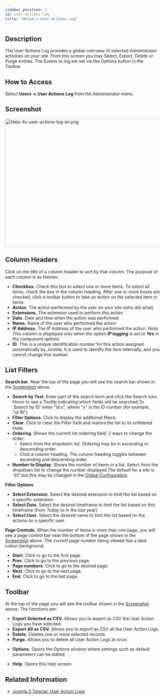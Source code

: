```yaml
---
sidebar_position: 1
id: user-actions-log
title: "Help4.x:User Actions Log"
---
```

## Description

The User Actions Log provides a global overview of selected
Administrator activities on your site. From this screen you may Select,
Export, Delete or Purge entries. The Events to log are set via the
Options button in the Toolbar.

## How to Access

Select **Users **→** User Actions Log** from the Administrator menu.

## Screenshot

<img
src="https://docs.joomla.org/images/e/eb/Help-4x-user-actions-log-en.png"
decoding="async" data-file-width="800" data-file-height="416"
width="800" height="416" alt="Help-4x-user-actions-log-en.png" />

## Column Headers

Click on the title of a column header to sort by that column. The
purpose of each column is as follows:

- **Checkbox.** Check this box to select one or more items. To select
  all items, check the box in the column heading. After one or more
  boxes are checked, click a toolbar button to take an action on the
  selected item or items.
- **Action.** The action performed by the user on your site (who did
  what)
- **Extensions.** The extension used to perform this action
- **Date.** Date and time when the action was performed
- **Name.** Name of the user who performed the action
- **IP Address.** The IP Address of the user who performed the action.
  *Note: This column is displayed only when the option **IP logging** is
  set to **Yes** in the component options*
- **ID.** This is a unique identification number for this action
  assigned automatically by Joomla. It is used to identify the item
  internally, and you cannot change this number.

## List Filters

**Search bar**. Near the top of the page you will see the search bar
shown in the [Screenshot](#screenshot) above.

- **Search by Text**. Enter part of the search term and click the Search
  icon. *Hover* to see a *Tooltip* indicating which fields will be
  searched.To 'Search by ID' enter "id:x", where "x" is the ID number
  (for example, "id:19").
- **Filter Options**. Click to display the additional filters.
- **Clear**. Click to clear the Filter field and restore the list to its
  unfiltered state.
- **Ordering**. Shows the current list ordering field. 2 ways to change
  the order:
  - Select from the dropdown list. Ordering may be in ascending or
    descending order.
  - Click a column heading. The column heading toggles between ascending
    and descending order.
- **Number to Display**. Shows the number of items in a list. Select
  from the dropdown list to change the number displayed.The default for
  a site is '20' but this may be changed in the [Global
  Configuration](https://docs.joomla.org/Help4.x:Site_Global_Configuration/en#defaultlistlimit "Help4.x:Site Global Configuration/en").

**Filter Options**

- **Select Extension**. Select the desired extension to limit the list
  based on a specific extension
- **Select Date**. Select the desired timeframe to limit the list based
  on this timeframe (from *Today* to *In the last year*)
- **Select User**. Select the desired name to limit the list based on
  the actions on a specific user.

**Page Controls**. When the number of items is more than one page, you
will see a page control bar near the bottom of the page shown in the
[Screenshot](#screenshot) above. The current page number being viewed
has a dark colour background.

- **Start**. Click to go to the first page.
- **Prev**. Click to go to the previous page.
- **Page numbers**. Click to go to the desired page.
- **Next**. Click to go to the next page.
- **End**. Click to go to the last page.

## Toolbar

At the top of the page you will see the toolbar shown in the
[Screenshot](#Screenshot) above. The functions are:

- **Export Selected as CSV.** Allows you to export as CSV the User
  Action Logs you have selected.
- **Export All as CSV.** Allows you to export as CSV all the User Action
  Logs.
- **Delete.** Deletes one or more selected records.
- **Purge.** Allows you to delete all User Action Logs at once.

<!-- -->

- **Options.** Opens the Options window where settings such as default
  parameters can be edited.

<!-- -->

- **Help**. Opens this help screen.

## Related Information

- [Joomla 3 Tutorial: User Action
  Logs](https://docs.joomla.org/J3.x:User_Action_Logs/en "J3.x:User Action Logs/en")

